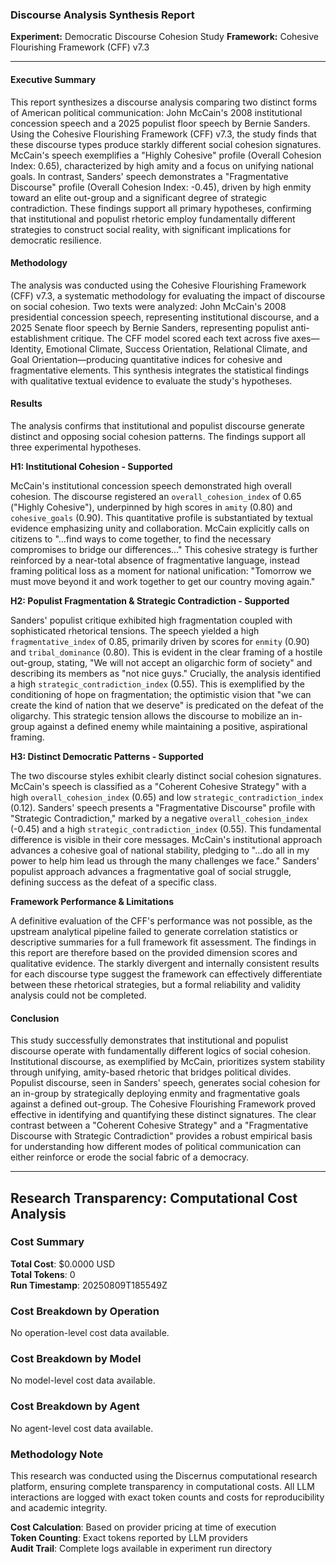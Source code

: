 ### **Discourse Analysis Synthesis Report**

**Experiment:** Democratic Discourse Cohesion Study
**Framework:** Cohesive Flourishing Framework (CFF) v7.3

---

#### **Executive Summary**

This report synthesizes a discourse analysis comparing two distinct forms of American political communication: John McCain's 2008 institutional concession speech and a 2025 populist floor speech by Bernie Sanders. Using the Cohesive Flourishing Framework (CFF) v7.3, the study finds that these discourse types produce starkly different social cohesion signatures. McCain's speech exemplifies a "Highly Cohesive" profile (Overall Cohesion Index: 0.65), characterized by high amity and a focus on unifying national goals. In contrast, Sanders' speech demonstrates a "Fragmentative Discourse" profile (Overall Cohesion Index: -0.45), driven by high enmity toward an elite out-group and a significant degree of strategic contradiction. These findings support all primary hypotheses, confirming that institutional and populist rhetoric employ fundamentally different strategies to construct social reality, with significant implications for democratic resilience.

#### **Methodology**

The analysis was conducted using the Cohesive Flourishing Framework (CFF) v7.3, a systematic methodology for evaluating the impact of discourse on social cohesion. Two texts were analyzed: John McCain's 2008 presidential concession speech, representing institutional discourse, and a 2025 Senate floor speech by Bernie Sanders, representing populist anti-establishment critique. The CFF model scored each text across five axes—Identity, Emotional Climate, Success Orientation, Relational Climate, and Goal Orientation—producing quantitative indices for cohesive and fragmentative elements. This synthesis integrates the statistical findings with qualitative textual evidence to evaluate the study's hypotheses.

#### **Results**

The analysis confirms that institutional and populist discourse generate distinct and opposing social cohesion patterns. The findings support all three experimental hypotheses.

**H1: Institutional Cohesion - Supported**

McCain's institutional concession speech demonstrated high overall cohesion. The discourse registered an `overall_cohesion_index` of 0.65 ("Highly Cohesive"), underpinned by high scores in `amity` (0.80) and `cohesive_goals` (0.90). This quantitative profile is substantiated by textual evidence emphasizing unity and collaboration. McCain explicitly calls on citizens to "...find ways to come together, to find the necessary compromises to bridge our differences..." This cohesive strategy is further reinforced by a near-total absence of fragmentative language, instead framing political loss as a moment for national unification: "Tomorrow we must move beyond it and work together to get our country moving again."

**H2: Populist Fragmentation & Strategic Contradiction - Supported**

Sanders' populist critique exhibited high fragmentation coupled with sophisticated rhetorical tensions. The speech yielded a high `fragmentative_index` of 0.85, primarily driven by scores for `enmity` (0.90) and `tribal_dominance` (0.80). This is evident in the clear framing of a hostile out-group, stating, "We will not accept an oligarchic form of society" and describing its members as "not nice guys." Crucially, the analysis identified a high `strategic_contradiction_index` (0.55). This is exemplified by the conditioning of hope on fragmentation; the optimistic vision that "we can create the kind of nation that we deserve" is predicated on the defeat of the oligarchy. This strategic tension allows the discourse to mobilize an in-group against a defined enemy while maintaining a positive, aspirational framing.

**H3: Distinct Democratic Patterns - Supported**

The two discourse styles exhibit clearly distinct social cohesion signatures. McCain's speech is classified as a "Coherent Cohesive Strategy" with a high `overall_cohesion_index` (0.65) and low `strategic_contradiction_index` (0.12). Sanders' speech presents a "Fragmentative Discourse" profile with "Strategic Contradiction," marked by a negative `overall_cohesion_index` (-0.45) and a high `strategic_contradiction_index` (0.55). This fundamental difference is visible in their core messages. McCain's institutional approach advances a cohesive goal of national stability, pledging to "...do all in my power to help him lead us through the many challenges we face." Sanders' populist approach advances a fragmentative goal of social struggle, defining success as the defeat of a specific class.

**Framework Performance & Limitations**

A definitive evaluation of the CFF's performance was not possible, as the upstream analytical pipeline failed to generate correlation statistics or descriptive summaries for a full framework fit assessment. The findings in this report are therefore based on the provided dimension scores and qualitative evidence. The starkly divergent and internally consistent results for each discourse type suggest the framework can effectively differentiate between these rhetorical strategies, but a formal reliability and validity analysis could not be completed.

#### **Conclusion**

This study successfully demonstrates that institutional and populist discourse operate with fundamentally different logics of social cohesion. Institutional discourse, as exemplified by McCain, prioritizes system stability through unifying, amity-based rhetoric that bridges political divides. Populist discourse, seen in Sanders' speech, generates social cohesion for an in-group by strategically deploying enmity and fragmentative goals against a defined out-group. The Cohesive Flourishing Framework proved effective in identifying and quantifying these distinct signatures. The clear contrast between a "Coherent Cohesive Strategy" and a "Fragmentative Discourse with Strategic Contradiction" provides a robust empirical basis for understanding how different modes of political communication can either reinforce or erode the social fabric of a democracy.

---

## Research Transparency: Computational Cost Analysis

### Cost Summary
**Total Cost**: $0.0000 USD  
**Total Tokens**: 0  
**Run Timestamp**: 20250809T185549Z  

### Cost Breakdown by Operation
No operation-level cost data available.

### Cost Breakdown by Model
No model-level cost data available.

### Cost Breakdown by Agent
No agent-level cost data available.

### Methodology Note
This research was conducted using the Discernus computational research platform, ensuring complete transparency in computational costs. All LLM interactions are logged with exact token counts and costs for reproducibility and academic integrity.

**Cost Calculation**: Based on provider pricing at time of execution  
**Token Counting**: Exact tokens reported by LLM providers  
**Audit Trail**: Complete logs available in experiment run directory  
